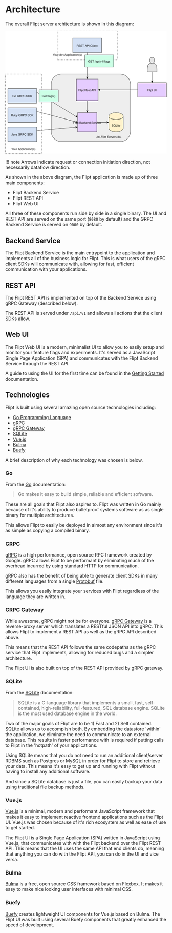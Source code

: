 # Architecture

The overall Flipt server architecture is shown in this diagram:

![Flipt Architecture](assets/images/architecture.svg)

!!! note
    Arrows indicate request or connection initiation direction, not necessarily dataflow direction.

As shown in the above diagram, the Flipt application is made up of three main components:

* Flipt Backend Service
* Flipt REST API
* Flipt Web UI

All three of these components run side by side in a single binary. The UI and REST API are served on the same port (`8080` by default) and the GRPC Backend Service is served on `9000` by default.

## Backend Service

The Flipt Backend Service is the main entrypoint to the application and implements all of the business logic for Flipt. This is what users of the gRPC client SDKs will communicate with, allowing for fast, efficient communication with your applications.

## REST API

The Flipt REST API is implemented on top of the Backend Service using gRPC Gateway (described below).

The REST API is served under `/api/v1` and allows all actions that the client SDKs allow.

## Web UI

The Flipt Web UI is a modern, minimalist UI to allow you to easily setup and monitor your feature flags and experiments. It's served as a JavaScript Single Page Application (SPA) and communicates with the Flipt Backend Service through the REST API.

A guide to using the UI for the first time can be found in the [Getting Started](getting_started.md) documentation.

## Technologies

Flipt is built using several amazing open source technologies including:

* [Go Programming Language](https://golang.org/)
* [gRPC](https://grpc.io/)
* [gRPC Gateway](https://github.com/grpc-ecosystem/grpc-gateway/)
* [SQLite](https://sqlite.org/index.html)
* [Vue.js](https://vuejs.org/)
* [Bulma](https://bulma.io/)
* [Buefy](https://buefy.github.io/)

A brief description of why each technology was chosen is below.

### Go

From the [Go](https://golang.org/) documentation:

> Go makes it easy to build simple, reliable and efficient software.

These are all goals that Flipt also aspires to. Flipt was written in Go mainly because of it's ability to produce bulletproof systems software as as single binary for multiple architectures.

This allows Flipt to easily be deployed in almost any environment since it's as simple as copying a compiled binary.

### GRPC

[gRPC](https://grpc.io/) is a high performance, open source RPC framework created by Google. gRPC allows Flipt to be performant by eliminating much of the overhead incurred by using standard HTTP for communication.

gRPC also has the benefit of being able to generate client SDKs in many different languages from a single [Protobuf](https://github.com/markphelps/flipt/blob/master/proto/flipt.proto) file.

This allows you easily integrate your services with Flipt regardless of the language they are written in.

### GRPC Gateway

While awesome, gRPC might not be for everyone. [gRPC Gateway](https://github.com/grpc-ecosystem/grpc-gateway/) is a reverse-proxy server which translates a RESTful JSON API into gRPC. This allows Flipt to implement a REST API as well as the gRPC API described above.

This means that the REST API follows the same codepaths as the gRPC service that Flipt implements, allowing for reduced bugs and a simpler architecture.

The Flipt UI is also built on top of the REST API provided by gRPC gateway.

### SQLite

From the [SQLite](https://sqlite.org/) documentation:

> SQLite is a C-language library that implements a small, fast, self-contained, high-reliability, full-featured, SQL database engine. SQLite is the most used database engine in the world.

Two of the major goals of Flipt are to be 1) Fast and 2) Self contained. SQLite allows us to accomplish both. By embedding the datastore 'within' the application, we eliminate the need to communicate to an external database. This results in faster performance with is required if putting calls to Flipt in the 'hotpath' of your applications.

Using SQLite means that you do not need to run an additional client/server RDBMS such as Postgres or MySQL in order for Flipt to store and retrieve your data. This means it's easy to get up and running with Flipt without having to install any additional software.

And since a SQLite database is just a file, you can easily backup your data using traditional file backup methods.

### Vue.js

[Vue.js](https://vuejs.org/) is a minimal, modern and performant JavaScript framework that makes it easy to implement reactive frontend applications such as the Flipt UI. Vue.js was chosen because of it's rich ecosystem as well as ease of use to get started.

The Flipt UI is a Single Page Application (SPA) written in JavaScript using Vue.js, that communicates with with the Flipt backend over the Flipt REST API. This means that the UI uses the same API that end clients do, meaning that anything you can do with the Flipt API, you can do in the UI and vice versa.

### Bulma

[Bulma](https://bulma.io/) is a free, open source CSS framework based on Flexbox. It makes it easy to make nice looking user interfaces with minimal CSS.

### Buefy

[Buefy](https://buefy.github.io/) creates lightweight UI components for Vue.js based on Bulma. The Flipt UI was built using several Buefy components that greatly enhanced the speed of development.
